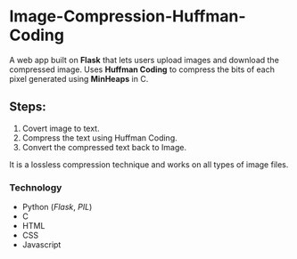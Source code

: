 # Image-Compression-Huffman-Coding
A web app built on **Flask** that lets users upload images and download the compressed image.
Uses **Huffman Coding** to compress the bits of each pixel generated using **MinHeaps** in C.

## Steps:
1. Covert image to text.
2. Compress the text using Huffman Coding.
3. Convert the compressed text back to Image.

It is a lossless compression technique and works on all types of image files.

### Technology 
* Python (*Flask*, *PIL*)
* C
* HTML
* CSS
* Javascript
